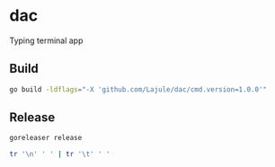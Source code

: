 # dac

Typing terminal app

## Build

```sh
go build -ldflags="-X 'github.com/Lajule/dac/cmd.version=1.0.0'"
```

## Release

```sh
goreleaser release
```


```sh
tr '\n' ' ' | tr '\t' ' '
```

